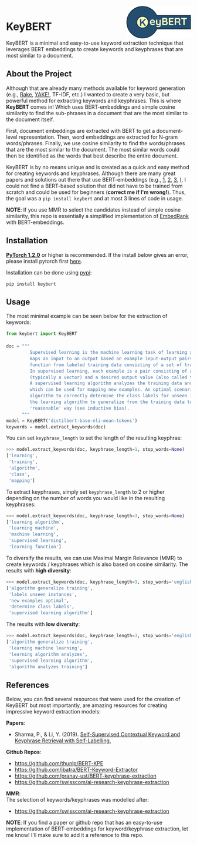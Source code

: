 <img src="https://raw.githubusercontent.com/MaartenGr/KeyBERT/master/images/logo.png" width="35%" height="35%" align="right" />

# KeyBERT

KeyBERT is a minimal and easy-to-use keyword extraction technique that leverages BERT embeddings to
create keywords and keyphrases that are most similar to a document. 

## About the Project
  

Although that are already many methods available for keyword generation 
(e.g., 
[Rake](https://github.com/aneesha/RAKE), 
[YAKE!](https://github.com/LIAAD/yake), TF-IDF, etc.) 
I wanted to create a very basic, but powerful method for extracting keywords and keyphrases. 
This is where **KeyBERT** comes in! Which uses BERT-embeddings and simple cosine similarity
to find the sub-phrases in a document that are the most similar to the document itself.

First, document embeddings are extracted with BERT to get a document-level representation. 
Then, word embeddings are extracted for N-gram words/phrases. Finally, we use cosine similarity 
to find the words/phrases that are the most similar to the document. The most similar words could 
then be identified as the words that best describe the entire document.  

KeyBERT is by no means unique and is created as a quick and easy method
for creating keywords and keyphrases. Although there are many great 
papers and solutions out there that use BERT-embeddings 
(e.g., 
[1](https://github.com/pranav-ust/BERT-keyphrase-extraction),
[2](https://github.com/ibatra/BERT-Keyword-Extractor),
[3](https://www.preprints.org/manuscript/201908.0073/download/final_file),
), I could not find a BERT-based solution that did not have to be trained from scratch and
could be used for beginners (**correct me if I'm wrong!**).
Thus, the goal was a `pip install keybert` and at most 3 lines of code in usage.   
    
**NOTE**: If you use MMR to select the candidates instead of simple cosine similarity,
this repo is essentially a simplified implementation of 
[EmbedRank](https://github.com/swisscom/ai-research-keyphrase-extraction) 
with BERT-embeddings. 

## Installation
**[PyTorch 1.2.0](https://pytorch.org/get-started/locally/)** or higher is recommended. If the install below gives an
error, please install pytorch first [here](https://pytorch.org/get-started/locally/). 

Installation can be done using [pypi](https://pypi.org/project/bertopic/):

```
pip install keybert
```

## Usage

The most minimal example can be seen below for the extraction of keywords:
```python
from keybert import KeyBERT

doc = """
         Supervised learning is the machine learning task of learning a function that
         maps an input to an output based on example input-output pairs.[1] It infers a
         function from labeled training data consisting of a set of training examples.[2]
         In supervised learning, each example is a pair consisting of an input object
         (typically a vector) and a desired output value (also called the supervisory signal). 
         A supervised learning algorithm analyzes the training data and produces an inferred function, 
         which can be used for mapping new examples. An optimal scenario will allow for the 
         algorithm to correctly determine the class labels for unseen instances. This requires 
         the learning algorithm to generalize from the training data to unseen situations in a 
         'reasonable' way (see inductive bias).
      """
model = KeyBERT('distilbert-base-nli-mean-tokens')
keywords = model.extract_keywords(doc)
```

You can set `keyphrase_length` to set the length of the resulting keyphras:

```python
>>> model.extract_keywords(doc, keyphrase_length=1, stop_words=None)
['learning', 
 'training', 
 'algorithm', 
 'class', 
 'mapping']
```

To extract keyphrases, simply set `keyphrase_length` to 2 or higher depending on the number 
of words you would like in the resulting keyphrases: 

```python
>>> model.extract_keywords(doc, keyphrase_length=3, stop_words=None)
['learning algorithm',
 'learning machine',
 'machine learning',
 'supervised learning',
 'learning function']
``` 

To diversify the results, we can use Maximal Margin Relevance (MMR) to create
keywords / keyphrases which is also based on cosine similarity. The results 
with **high diversity**:

```python
>>> model.extract_keywords(doc, keyphrase_length=3, stop_words='english', use_mmr=True, diversity=0.7)
['algorithm generalize training',
 'labels unseen instances',
 'new examples optimal',
 'determine class labels',
 'supervised learning algorithm']
``` 

The results with **low diversity**:  

```python
>>> model.extract_keywords(doc, keyphrase_length=3, stop_words='english', use_mmr=True, diversity=0.2)
['algorithm generalize training',
 'learning machine learning',
 'learning algorithm analyzes',
 'supervised learning algorithm',
 'algorithm analyzes training']
``` 


## References
Below, you can find several resources that were used for the creation of KeyBERT 
but most importantly, are amazing resources for creating impressive keyword extraction models: 

**Papers**:    
* Sharma, P., & Li, Y. (2019). [Self-Supervised Contextual Keyword and Keyphrase Retrieval with Self-Labelling.](https://www.preprints.org/manuscript/201908.0073/download/final_file)

**Github Repos**:  
* https://github.com/thunlp/BERT-KPE  
* https://github.com/ibatra/BERT-Keyword-Extractor  
* https://github.com/pranav-ust/BERT-keyphrase-extraction  
* https://github.com/swisscom/ai-research-keyphrase-extraction  

**MMR**:  
The selection of keywords/keyphrases was modelled after:  
* https://github.com/swisscom/ai-research-keyphrase-extraction  

**NOTE**: If you find a paper or github repo that has an easy-to-use implementation
of BERT-embeddings for keyword/keyphrase extraction, let me know! I'll make sure to
add it a reference to this repo. 

